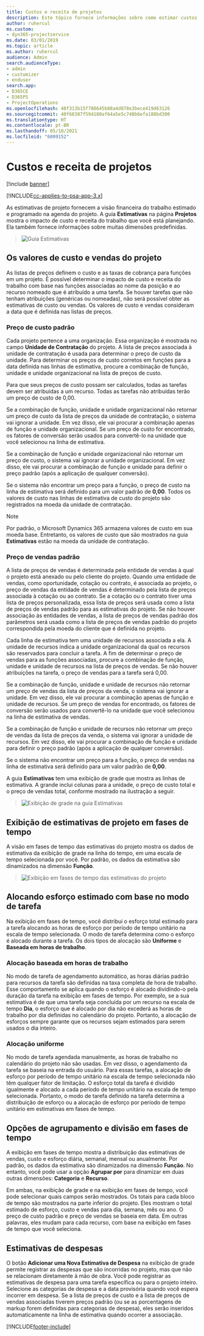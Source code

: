 ```yaml
---
title: Custos e receita de projetos
description: Este tópico fornece informações sobre como estimar custos e receita de projeto.
author: ruhercul
ms.custom:
- dyn365-projectservice
ms.date: 03/01/2019
ms.topic: article
ms.author: ruhercul
audience: Admin
search.audienceType:
- admin
- customizer
- enduser
search.app:
- D365CE
- D365PS
- ProjectOperations
ms.openlocfilehash: 48f313b15f788645b88a4d878e3bece419d63126
ms.sourcegitcommit: 40f68387f594180af64a5e5c748b6efa188bd300
ms.translationtype: HT
ms.contentlocale: pt-BR
ms.lasthandoff: 05/10/2021
ms.locfileid: "6009152"
---
```

# <a name="project-costs-and-revenue"></a>Custos e receita de projetos

[!include [banner](../includes/psa-now-project-operations.md)]

[!INCLUDE[cc-applies-to-psa-app-3.x](../includes/cc-applies-to-psa-app-3x.md)]

As estimativas de projeto fornecem a visão financeira do trabalho estimado e programado na agenda do projeto. A guia **Estimativas** na página **Projetos** mostra o impacto de custo e receita do trabalho que você está planejando. Ela também fornece informações sobre muitas dimensões predefinidas. 

> ![Guia Estimativas](media/project-5.png)

## <a name="cost-and-sales-values-of-the-project"></a>Os valores de custo e vendas do projeto

As listas de preços definem o custo e as taxas de cobrança para funções em um projeto. É possível determinar o impacto de custo e receita do trabalho com base nas funções associadas ao nome da posição e ao recurso nomeado que é atribuído a uma tarefa. Se houver tarefas que não tenham atribuições (genéricas ou nomeadas), não será possível obter as estimativas de custo ou vendas. Os valores de custo e vendas consideram a data que é definida nas listas de preços.

### <a name="default-cost-price"></a>Preço de custo padrão  

Cada projeto pertence a uma organização. Essa organização é mostrada no campo **Unidade de Contratação** do projeto. A lista de preços associada à unidade de contratação é usada para determinar o preço de custo da unidade. Para determinar os preços de custo corretos em funções para a data definida nas linhas de estimativa, procure a combinação de função, unidade e unidade organizacional na lista de preços de custo. 

Para que seus preços de custo possam ser calculados, todas as tarefas devem ser atribuídas a um recurso. Todas as tarefas não atribuídas terão um preço de custo de 0,00.

Se a combinação de função, unidade e unidade organizacional não retornar um preço de custo da lista de preços da unidade de contratação, o sistema vai ignorar a unidade. Em vez disso, ele vai procurar a combinação apenas de função e unidade organizacional. Se um preço de custo for encontrado, os fatores de conversão serão usados para convertê-lo na unidade que você selecionou na linha de estimativa.

Se a combinação de função e unidade organizacional não retornar um preço de custo, o sistema vai ignorar a unidade organizacional. Em vez disso, ele vai procurar a combinação de função e unidade para definir o preço padrão (após a aplicação de qualquer conversão).

Se o sistema não encontrar um preço para a função, o preço de custo na linha de estimativa será definido para um valor padrão de **0,00**. Todos os valores de custo nas linhas de estimativa de custo do projeto são registrados na moeda da unidade de contratação.

> [!NOTE]
> Por padrão, o Microsoft Dynamics 365 armazena valores de custo em sua moeda base. Entretanto, os valores de custo que são mostrados na guia **Estimativas** estão na moeda da unidade de contratação.  

### <a name="default-sales-price"></a>Preço de vendas padrão 

A lista de preços de vendas é determinada pela entidade de vendas à qual o projeto está anexado ou pelo cliente do projeto. Quando uma entidade de vendas, como oportunidade, cotação ou contrato, é associada ao projeto, o preço de vendas da entidade de vendas é determinado pela lista de preços associada à cotação ou ao contrato. Se a cotação ou o contrato tiver uma lista de preços personalizada, essa lista de preços será usada como a lista de preços de vendas padrão para as estimativas do projeto. Se não houver associação às entidades de vendas, a lista de preços de vendas padrão dos parâmetros será usada como a lista de preços de vendas padrão do projeto correspondida pela moeda do cliente que é definida no projeto.

Cada linha de estimativa tem uma unidade de recursos associada a ela. A unidade de recursos indica a unidade organizacional da qual os recursos são reservados para concluir a tarefa. A fim de determinar o preço de vendas para as funções associadas, procure a combinação de função, unidade e unidade de recursos na lista de preços de vendas. Se não houver atribuições na tarefa, o preço de vendas para a tarefa será 0,00.

Se a combinação de função, unidade e unidade de recursos não retornar um preço de vendas da lista de preços da venda, o sistema vai ignorar a unidade. Em vez disso, ele vai procurar a combinação apenas de função e unidade de recursos. Se um preço de vendas for encontrado, os fatores de conversão serão usados para convertê-lo na unidade que você selecionou na linha de estimativa de vendas. 

Se a combinação de função e unidade de recursos não retornar um preço de vendas da lista de preços da venda, o sistema vai ignorar a unidade de recursos. Em vez disso, ele vai procurar a combinação de função e unidade para definir o preço padrão (após a aplicação de qualquer conversão).

Se o sistema não encontrar um preço para a função, o preço de vendas na linha de estimativa será definido para um valor padrão de **0,00**.

A guia **Estimativas** tem uma exibição de grade que mostra as linhas de estimativa. A grande inclui colunas para a unidade, o preço de custo total e o preço de vendas total, conforme mostrado na ilustração a seguir. 

> ![Exibição de grade na guia Estimativas](media/project-6.png)

## <a name="time-phased-view-of-project-estimates"></a>Exibição de estimativas de projeto em fases de tempo

A visão em fases de tempo das estimativas do projeto mostra os dados de estimativa da exibição de grade na linha do tempo, em uma escala de tempo selecionada por você. Por padrão, os dados da estimativa são dinamizados na dimensão **Função**.

> ![Exibição em fases de tempo das estimativas do projeto](media/project-7.png)

## <a name="allocating-estimated-effort-based-on-the-task-mode"></a>Alocando esforço estimado com base no modo de tarefa

Na exibição em fases de tempo, você distribui o esforço total estimado para a tarefa alocando as horas de esforço por período de tempo unitário na escala de tempo selecionada. O modo de tarefa determina como o esforço é alocado durante a tarefa. Os dois tipos de alocação são **Uniforme** e **Baseada em horas de trabalho**.

### <a name="work-hours-based-allocation"></a>Alocação baseada em horas de trabalho
 
No modo de tarefa de agendamento automático, as horas diárias padrão para recursos da tarefa são definidas na taxa completa de hora de trabalho. Esse comportamento se aplica quando o esforço é alocado dividindo-o pela duração da tarefa na exibição em fases de tempo. Por exemplo, se a sua estimativa é de que uma tarefa seja concluída por um recurso na escala de tempo **Dia**, o esforço que é alocado por dia não excederá as horas de trabalho por dia definidas no calendário do projeto. Portanto, a alocação de esforços sempre garante que os recursos sejam estimados para serem usados o dia inteiro.

### <a name="even-allocation"></a>Alocação uniforme

No modo de tarefa agendada manualmente, as horas de trabalho no calendário do projeto não são usadas. Em vez disso, o agendamento da tarefa se baseia na entrada do usuário. Para essas tarefas, a alocação de esforço por período de tempo unitário na escala de tempo selecionada não têm qualquer fator de limitação. O esforço total da tarefa é dividido igualmente e alocado a cada período de tempo unitário na escala de tempo selecionada. Portanto, o modo de tarefa definido na tarefa determina a distribuição de esforço ou a alocação de esforço por período de tempo unitário em estimativas em fases de tempo.

## <a name="grouping-and-time-phasing-options"></a>Opções de agrupamento e divisão em fases de tempo

A exibição em fases de tempo mostra a distribuição das estimativas de vendas, custo e esforço diária, semanal, mensal ou anualmente. Por padrão, os dados da estimativa são dinamizados na dimensão **Função**. No entanto, você pode usar a opção **Agrupar por** para dinamizar em duas outras dimensões: **Categoria** e **Recurso**.

Em ambas, na exibição de grade e na exibição em fases de tempo, você pode selecionar quais campos serão mostrados. Os totais para cada bloco de tempo são mostrados na parte inferior do projeto. Eles mostram o total estimado de esforço, custo e vendas para dia, semana, mês ou ano. O preço de custo padrão e preço de vendas se baseia em data. Em outras palavras, eles mudam para cada recurso, com base na exibição em fases de tempo que você seleciona.

## <a name="expense-estimates"></a>Estimativas de despesas

O botão **Adicionar uma Nova Estimativa de Despesa** na exibição de grade permite registrar as despesas que são incorridas no projeto, mas que não se relacionam diretamente à mão de obra. Você pode registrar as estimativas de despesa para uma tarefa específica ou para o projeto inteiro. Selecione as categorias de despesa e a data provisória quando você espera incorrer em despesa. Se a lista de preços de custo e a lista de preços de vendas associadas tiverem preços padrão (ou se as porcentagens de markup forem definidas para categorias de despesa), eles serão inseridos automaticamente na linha de estimativa quando ocorrer a associação.


[!INCLUDE[footer-include](../includes/footer-banner.md)]